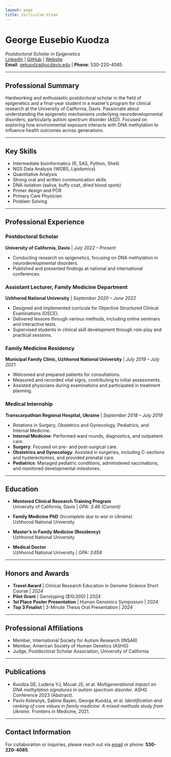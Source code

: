 ```yaml
---
layout: page
title: Curriculum Vitae
---
```


# George Eusebio Kuodza  
*Postdoctoral Scholar in Epigenetics*  
[LinkedIn](https://www.linkedin.com/in/george-kuodza-89178314b/) | [GitHub](https://github.com/dreusebio) | [Website](https://dreusebio.github.io/)  
**Email**: gekuodza@ucdavis.edu | **Phone**: 530-220-4085  

---

## **Professional Summary**
Hardworking and enthusiastic postdoctoral scholar in the field of epigenetics and a final-year student in a master’s program for clinical research at the University of California, Davis. Passionate about understanding the epigenetic mechanisms underlying neurodevelopmental disorders, particularly autism spectrum disorder (ASD). Focused on exploring how environmental exposure interacts with DNA methylation to influence health outcomes across generations.

---

## **Key Skills**
- Intermediate bioinformatics (R, SAS, Python, Shell)  
- NGS Data Analysis (WGBS, Lipidomics)  
- Quantitative Analysis  
- Strong oral and written communication skills  
- DNA isolation (saliva, buffy coat, dried blood spots)  
- Primer design and PCR  
- Primary Care Physician  
- Problem Solving  

---

## **Professional Experience**

### **Postdoctoral Scholar**  
**University of California, Davis** | *July 2022 – Present*  
- Conducting research on epigenetics, focusing on DNA methylation in neurodevelopmental disorders.  
- Published and presented findings at national and international conferences.  

### **Assistant Lecturer, Family Medicine Department**  
**Uzhhorod National University** | *September 2020 – June 2022*  
- Designed and implemented curricula for Objective Structured Clinical Examinations (OSCE).  
- Delivered lessons through various methods, including online seminars and interactive tests.  
- Supervised students in clinical skill development through role-play and practical sessions.  

### **Family Medicine Residency**  
**Municipal Family Clinic, Uzhhorod National University** | *July 2019 – July 2021*  
- Welcomed and prepared patients for consultations.  
- Measured and recorded vital signs, contributing to initial assessments.  
- Assisted physicians during examinations and participated in treatment planning.  

### **Medical Internship**  
**Transcarpathian Regional Hospital, Ukraine** | *September 2018 – July 2019*  
- Rotations in Surgery, Obstetrics and Gynecology, Pediatrics, and Internal Medicine.  
- **Internal Medicine**: Performed ward rounds, diagnostics, and outpatient care.  
- **Surgery**: Focused on pre- and post-surgical care.  
- **Obstetrics and Gynecology**: Assisted in surgeries, including C-sections and hysterectomies, and provided prenatal care.  
- **Pediatrics**: Managed pediatric conditions, administered vaccinations, and monitored developmental milestones.  

---

## **Education**
- **Mentored Clinical Research Training Program**  
  University of California, Davis | *GPA: 3.46 (Current)*  

- **Family Medicine PhD** *(Incomplete due to war in Ukraine)*  
  Uzhhorod National University  

- **Master’s in Family Medicine (Residency)**  
  Uzhhorod National University  

- **Medical Doctor**  
  Uzhhorod National University | *GPA: 3.658*  

---

## **Honors and Awards**
- **Travel Award** | Clinical Research Education in Genome Science Short Course | *2024*  
- **Pilot Grant** | Genotyping ($10,000) | *2024*  
- **1st Place Poster Presentation** | Human Genomics Symposium | *2024*  
- **Top 3 Finalist** | 3-Minute Thesis Oral Presentation | *2024*  

---

## **Professional Affiliations**
- Member, International Society for Autism Research (INSAR)  
- Member, American Society of Human Genetics (ASHG)  
- Judge, Postdoctoral Scholar Association, University of California  

---

## **Publications**
- Kuodza GE, Ludena YJ, Mouat JS, et al. *Multigenerational impact on DNA methylation signatures in autism spectrum disorder*. ASHG Conference 2023 (Abstract).  
- Pavlo Kolesnyk, Sabine Bayen, George Kuodza, et al. *Identification and ranking of core values in family medicine: A mixed-methods study from Ukraine*. Frontiers in Medicine, 2021.  

---

## **Contact Information**
For collaboration or inquiries, please reach out via [email](mailto:gekuodza@ucdavis.edu) or phone: **530-220-4085**.
